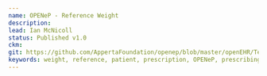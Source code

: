 ```yaml
---
name: OPENeP - Reference Weight
description: 
lead: Ian McNicoll 
status: Published v1.0
ckm: 
git: https://github.com/AppertaFoundation/openep/blob/master/openEHR/Templates/OPENeP%20-%20Reference%20Weight.t.json
keywords: weight, reference, patient, prescription, OPENeP, prescribing, medication, meds
---
```

